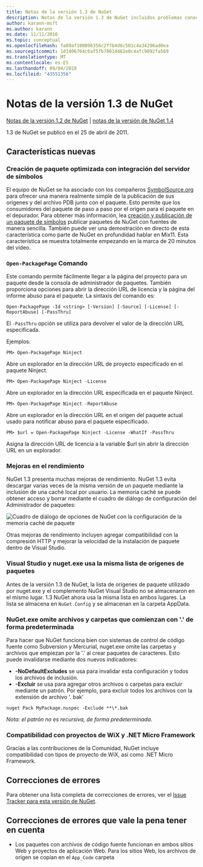 ```yaml
---
title: Notas de la versión 1.3 de NuGet
description: Notas de la versión 1.3 de NuGet incluidos problemas conocidos, correcciones de errores, características agregadas y dcr.
author: karann-msft
ms.author: karann
ms.date: 11/11/2016
ms.topic: conceptual
ms.openlocfilehash: fa89af100096356c2ffb4d6c501c4a34296ad0ea
ms.sourcegitcommit: 1d1406764c6af5fb7801d462e0c4afc9092fa569
ms.translationtype: MT
ms.contentlocale: es-ES
ms.lasthandoff: 09/04/2018
ms.locfileid: "43551356"
---
```

# <a name="nuget-13-release-notes"></a>Notas de la versión 1.3 de NuGet

[Notas de la versión 1.2 de NuGet](../release-notes/nuget-1.2.md) | [notas de la versión de NuGet 1.4](../release-notes/nuget-1.4.md)

1.3 de NuGet se publicó en el 25 de abril de 2011.

## <a name="new-features"></a>Características nuevas

### <a name="streamlined-package-creation-with-symbol-server-integration"></a>Creación de paquete optimizada con integración del servidor de símbolos

El equipo de NuGet se ha asociado con los compañeros [SymbolSource.org](http://www.symbolsource.org/) para ofrecer una manera realmente simple de la publicación de sus orígenes y del archivo PDB junto con el paquete. Esto permite que los consumidores del paquete de paso a paso por el origen para el paquete en el depurador. Para obtener más información, lea [creación y publicación de un paquete de símbolos](../create-packages/symbol-packages.md) publicar paquetes de NuGet con fuentes de manera sencilla. También puede ver una demostración en directo de esta característica como parte de NuGet en profundidad hablar en Mix11. Esta característica se muestra totalmente empezando en la marca de 20 minutos del vídeo.

### <a name="open-packagepage-command"></a>`Open-PackagePage` Comando

Este comando permite fácilmente llegar a la página del proyecto para un paquete desde la consola de administrador de paquetes. También proporciona opciones para abrir la dirección URL de licencia y la página del informe abuso para el paquete.
La sintaxis del comando es:

    Open-PackagePage -Id <string> [-Version] [-Source] [-License] [-ReportAbuse] [-PassThru]

El `-PassThru` opción se utiliza para devolver el valor de la dirección URL especificada.

Ejemplos:

    PM> Open-PackagePage Ninject

Abre un explorador en la dirección URL de proyecto especificado en el paquete Ninject.

    PM> Open-PackagePage Ninject -License

Abre un explorador en la dirección URL especificada en el paquete Ninject.

    PM> Open-PackagePage Ninject -ReportAbuse

Abre un explorador en la dirección URL en el origen del paquete actual usado para notificar abuso para el paquete especificado.

    PM> $url = Open-PackagePage Ninject -License -WhatIf -PassThru

Asigna la dirección URL de licencia a la variable $url sin abrir la dirección URL en un explorador.

### <a name="performance-improvements"></a>Mejoras en el rendimiento

NuGet 1.3 presenta muchas mejoras de rendimiento. NuGet 1.3 evita descargar varias veces de la misma versión de un paquete mediante la inclusión de una caché local por usuario. La memoria caché se puede obtener acceso y borrar mediante el cuadro de diálogo de configuración del Administrador de paquetes:

![Cuadro de diálogo de opciones de NuGet con la configuración de la memoria caché de paquete](./media/nuget-options.png)

Otras mejoras de rendimiento incluyen agregar compatibilidad con la compresión HTTP y mejorar la velocidad de la instalación de paquete dentro de Visual Studio.

### <a name="visual-studio-and-nugetexe-uses-the-same-list-of-package-sources"></a>Visual Studio y nuget.exe usa la misma lista de orígenes de paquetes

Antes de la versión 1.3 de NuGet, la lista de orígenes de paquete utilizado por nuget.exe y el complemento NuGet Visual Studio no se almacenaron en el mismo lugar. 1.3 NuGet ahora usa la misma lista en ambos lugares. La lista se almacena en `NuGet.Config` y se almacenan en la carpeta AppData.

### <a name="nugetexe-ignores-files-and-folders-that-start-with--by-default"></a>NuGet.exe omite archivos y carpetas que comienzan con '.' de forma predeterminada

Para hacer que NuGet funciona bien con sistemas de control de código fuente como Subversion y Mercurial, nuget.exe omite las carpetas y archivos que empiezan por la '.' al crear paquetes de caracteres. Esto puede invalidarse mediante dos nuevos indicadores:

* __-NoDefaultExcludes__ se usa para invalidar esta configuración y todos los archivos de inclusión.
* __-Excluir__ se usa para agregar otros archivos o carpetas para excluir mediante un patrón. Por ejemplo, para excluir todos los archivos con la extensión de archivo '. bak'

```
nuget Pack MyPackage.nuspec -Exclude **\*.bak
```  

_Nota: el patrón no es recursiva, de forma predeterminada._

### <a name="support-for-wix-projects-and-the-net-micro-framework"></a>Compatibilidad con proyectos de WiX y .NET Micro Framework

Gracias a las contribuciones de la Comunidad, NuGet incluye compatibilidad con tipos de proyecto de WiX, así como .NET Micro Framework.

## <a name="bug-fixes"></a>Correcciones de errores

Para obtener una lista completa de correcciones de errores, ver el [Issue Tracker para esta versión de NuGet](http://nuget.codeplex.com/workitem/list/advanced?keyword=&status=All&type=All&priority=All&release=NuGet%201.3&assignedTo=All&component=All&sortField=LastUpdatedDate&sortDirection=Descending&page=0).

## <a name="bug-fixes-worth-noting"></a>Correcciones de errores que vale la pena tener en cuenta

* Los paquetes con archivos de código fuente funcionan en ambos sitios Web y proyectos de aplicación Web.
Para los sitios Web, los archivos de origen se copian en el `App_Code` carpeta
